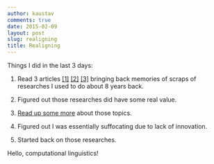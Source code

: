 ```yaml
---
author: kaustav
comments: true
date: 2015-02-09
layout: post
slug: realigning
title: Realigning
---
```


Things I did in the last 3 days:





  1. Read 3 articles [[1]](http://waitbutwhy.com/2015/01/artificial-intelligence-revolution-1.html) [[2]](http://waitbutwhy.com/2015/01/artificial-intelligence-revolution-2.html) [[3]](http://www.aclweb.org/anthology/J95-4004) bringing back memories of scraps of researches I used to do about 8 years back.


  2. Figured out those researches did have some real value.


  3. [Read up some more](http://plato.stanford.edu/entries/computational-linguistics/) about those topics.


  4. Figured out I was essentially suffocating due to lack of innovation.


  5. Started back on those researches.



Hello, computational linguistics!
